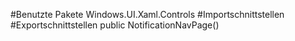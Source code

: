 #Benutzte Pakete
Windows.UI.Xaml.Controls
#Importschnittstellen
#Exportschnittstellen
public NotificationNavPage()
